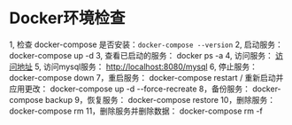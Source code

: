 # Docker环境检查

1, 检查 docker-compose 是否安装：`docker-compose --version`
2, 启动服务： docker-compose up -d
3, 查看已启动的服务： docker ps -a
4, 访问服务： [访问地址](http://localhost:8080)
5, 访问mysql服务： [http://localhost:8080/mysql](http://localhost:8080/mysql)
6, 停止服务： docker-compose down
7，重启服务： docker-compose restart / 重新启动并应用更改： docker-compose up -d --force-recreate
8，备份服务： docker-compose backup
9，恢复服务： docker-compose restore
10，删除服务： docker-compose rm
11，删除服务并删除数据： docker-compose rm -f
